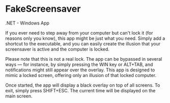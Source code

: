 # FakeScreensaver

.NET - Windows App

If you ever need to step away from your computer but can't lock it (for reasons only you know), this app might be just what you need. Simply add a shortcut to the executable, and you can easily create the illusion that your screensaver is active and the computer is locked.

Please note that this is not a real lock. The app can be bypassed in several ways — for instance, by simply pressing the WIN key or ALT+TAB, and notifications might still appear over the overlay. This app is designed to mimic a locked screen, offering only an illusion of that locked computer.

Once started, the app will display a black overlay on top of all screens. To exit, simply press SHIFT+ESC. The current time will be displayed on the main screen.

